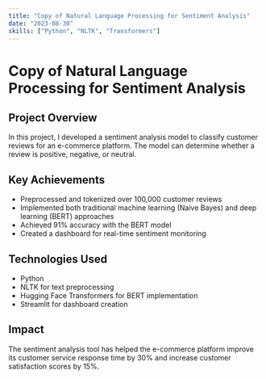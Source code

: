 ```yaml
---
title: "Copy of Natural Language Processing for Sentiment Analysis"
date: "2023-08-30"
skills: ["Python", "NLTK", "Transformers"]
---
```


# Copy of Natural Language Processing for Sentiment Analysis

## Project Overview

In this project, I developed a sentiment analysis model to classify customer reviews for an e-commerce platform. The model can determine whether a review is positive, negative, or neutral.

## Key Achievements

- Preprocessed and tokenized over 100,000 customer reviews
- Implemented both traditional machine learning (Naive Bayes) and deep learning (BERT) approaches
- Achieved 91% accuracy with the BERT model
- Created a dashboard for real-time sentiment monitoring

## Technologies Used

- Python
- NLTK for text preprocessing
- Hugging Face Transformers for BERT implementation
- Streamlit for dashboard creation

## Impact

The sentiment analysis tool has helped the e-commerce platform improve its customer service response time by 30% and increase customer satisfaction scores by 15%.
